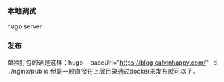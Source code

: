 ### 本地调试
hugo server

### 发布
单独打包的话是这样：hugo --baseUrl="https://blog.calvinhappy.com/" -d ../nginx/public
但是一般直接在上层目录通过docker来发布就可以了。
